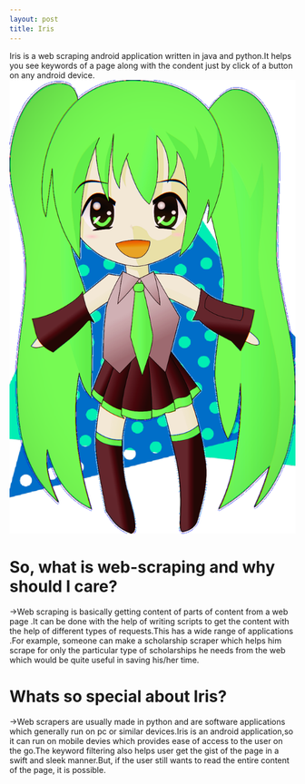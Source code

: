```yaml
---
layout: post
title: Iris
---
```

Iris is a web scraping android application written in java and python.It helps you see keywords of a page along with the condent just by click of a button on any android device.
![image_tpm](https://raw.githubusercontent.com/techathena//Iris/master/logo.png)
# So, what is web-scraping and why should I care?
->Web scraping is basically getting content of parts of content from a web page .It can be done with the help of writing scripts to get the content with the help of different types of requests.This has a wide range of applications .For example, someone can make a scholarship scraper which helps him scrape for only the particular type of scholarships he needs from the web which would be quite useful in saving his/her time.
# Whats so special about Iris?
->Web scrapers are usually made in python and are software applications which generally run on pc or similar devices.Iris is an android application,so it can run on mobile devies which provides ease of access to the user on the go.The keyword filtering also helps user get the gist of the page in a swift and sleek manner.But, if the user still wants to read the entire content of the page, it is possible.
